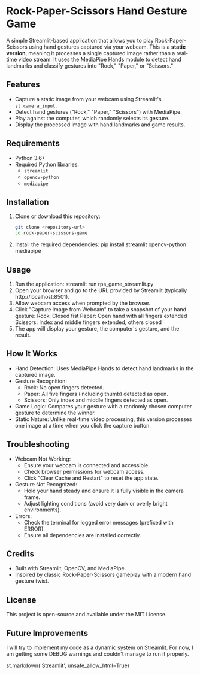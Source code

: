 # Rock-Paper-Scissors Hand Gesture Game

A simple Streamlit-based application that allows you to play Rock-Paper-Scissors using hand gestures captured via your webcam. This is a **static version**, meaning it processes a single captured image rather than a real-time video stream. It uses the MediaPipe Hands module to detect hand landmarks and classify gestures into "Rock," "Paper," or "Scissors."


## Features
- Capture a static image from your webcam using Streamlit's `st.camera_input`.
- Detect hand gestures ("Rock," "Paper," "Scissors") with MediaPipe.
- Play against the computer, which randomly selects its gesture.
- Display the processed image with hand landmarks and game results.

## Requirements
- Python 3.6+
- Required Python libraries:
  - `streamlit`
  - `opencv-python`
  - `mediapipe`

## Installation
1. Clone or download this repository:
   ```bash
   git clone <repository-url>
   cd rock-paper-scissors-game
2. Install the required dependencies:
   pip install streamlit opencv-python mediapipe

## Usage
1. Run the application:
   streamlit run rps_game_streamlit.py
2. Open your browser and go to the URL provided by Streamlit (typically http://localhost:8501).
3. Allow webcam access when prompted by the browser.
4. Click "Capture Image from Webcam" to take a snapshot of your hand gesture:
   Rock: Closed fist
   Paper: Open hand with all fingers extended
   Scissors: Index and middle fingers extended, others closed
5. The app will display your gesture, the computer's gesture, and the result.

## How It Works
* Hand Detection: Uses MediaPipe Hands to detect hand landmarks in the captured image.
* Gesture Recognition:
   * Rock: No open fingers detected.
   * Paper: All five fingers (including thumb) detected as open.
   * Scissors: Only index and middle fingers detected as open.
* Game Logic: Compares your gesture with a randomly chosen computer gesture to determine the winner.
* Static Nature: Unlike real-time video processing, this version processes one image at a time when you click the capture button.
  
## Troubleshooting
* Webcam Not Working:
   * Ensure your webcam is connected and accessible.
   * Check browser permissions for webcam access.
   * Click "Clear Cache and Restart" to reset the app state.
* Gesture Not Recognized:
   * Hold your hand steady and ensure it is fully visible in the camera frame.
   * Adjust lighting conditions (avoid very dark or overly bright environments).
* Errors:
   * Check the terminal for logged error messages (prefixed with ERROR).
   * Ensure all dependencies are installed correctly.

## Credits
* Built with Streamlit, OpenCV, and MediaPipe.
* Inspired by classic Rock-Paper-Scissors gameplay with a modern hand gesture twist.

## License
This project is open-source and available under the MIT License.

## Future Improvements
I will try to implement my code as a dynamic system on Streamlit. For now, I am getting some DEBUG warnings and couldn't manage to run it properly.

st.markdown('<a href="https://rock-paper-scissrs-game-static.streamlit.app/" target="_blank">Streamlit</a>', unsafe_allow_html=True)

